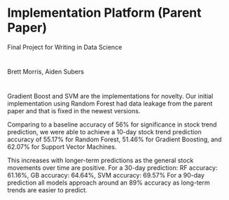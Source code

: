 # Implementation Platform (Parent Paper)
Final Project for Writing in Data Science
#
Brett Morris, Aiden Subers
#
Gradient Boost and SVM are the implementations for novelty. Our initial implementation using Random Forest had data leakage from the parent paper and that is fixed in the newest versions.

Comparing to a baseline accuracy of 56% for significance in stock trend prediction, we were able to achieve a 10-day stock trend prediction accuracy of 55.17% for Random Forest, 51.46% for Gradient Boosting, and 62.07% for Support Vector Machines.

This increases with longer-term predictions as the general stock movements over time are positive.
For a 30-day prediction: RF accuracy: 61.16%, GB accuracy: 64.64%, SVM accuracy: 69.57%
For a 90-day prediction all models approach around an 89% accuracy as long-term trends are easier to predict.
